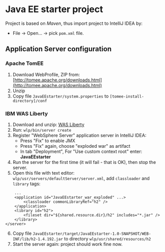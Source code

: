 # Java EE starter project
Project is based on *Maven*, thus import project to IntelliJ IDEA by:
* File -> Open... -> pick `pom.xml` file.

## Application Server configuration

### Apache TomEE
1. Download WebProfile, ZIP from: [http://tomee.apache.org/downloads.html](http://tomee.apache.org/downloads.html)
2. Unzip
3. Copy file `JavaEEstarter/system.properties` to `[tomee-install-directory]/conf`

### IBM WAS Liberty
1. Download and unzip: [WAS Liberty](https://developer.ibm.com/wasdev/downloads/#asset/runtimes-wlp-webProfile7)
2. Run: `wlp/bin/server create`
3. Register "WebSphere Server" application server in IntelliJ IDEA:
    * Press "Fix" to enable JMX
    * Press "Fix" again, choose "exploded war" as artifact
    * In tab "Deployment", For "Use custom context root" enter: **JavaEEstarter**
4. Run the server for the first time (it will fail - that is OK), then stop the server.
5. Open this file with text editor: `wlp/usr/servers/defaultServer/server.xml`, 
   add `classloader` and `library` tags:
```
    ...
    <application id="JavaEEstarter_war_exploded" ...>
        <classloader commonLibraryRef="h2" />
    </application>
    <library id="h2">
        <fileset dir="${shared.resource.dir}/h2" includes="*.jar" />
    </library>
</server>
```
6. Copy file `JavaEEstarter/target/JavaEEstarter-1.0-SNAPSHOT/WEB-INF/lib/h2-1.4.192.jar`
   to directory `wlp/usr/shared/resources/h2`
7. Start the server again: project should work fine now.